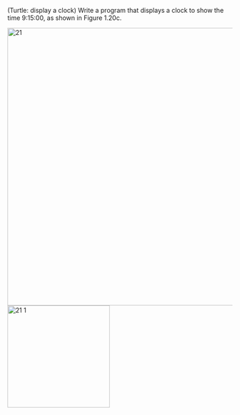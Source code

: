 (Turtle: display a clock) Write a program that displays a clock to show the time
9:15:00, as shown in Figure 1.20c.

<img width="623" alt="21" src="https://user-images.githubusercontent.com/110309198/199673423-183328aa-4913-4e0a-b3d3-29d7add5fd69.png">
<img width="229" alt="21 1" src="https://user-images.githubusercontent.com/110309198/199673441-7bb2d902-2570-424c-8543-d696f2fa8738.png">
